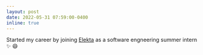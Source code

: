 ```yaml
---
layout: post
date: 2022-05-31 07:59:00-0400
inline: true
---
```


Started my career by joining [Elekta](https://www.elekta.com/) as a software engneering summer intern :sparkles: :smile:
